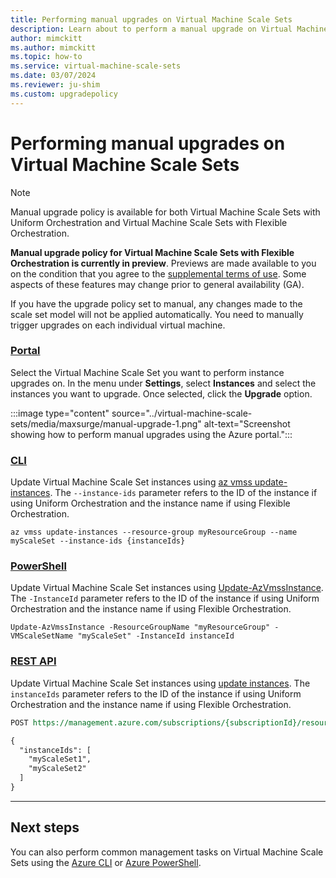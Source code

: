 ```yaml
---
title: Performing manual upgrades on Virtual Machine Scale Sets
description: Learn about to perform a manual upgrade on Virtual Machine Scale Sets
author: mimckitt
ms.author: mimckitt
ms.topic: how-to
ms.service: virtual-machine-scale-sets
ms.date: 03/07/2024
ms.reviewer: ju-shim
ms.custom: upgradepolicy
---
```

# Performing manual upgrades on Virtual Machine Scale Sets

> [!NOTE]
> Manual upgrade policy is available for both Virtual Machine Scale Sets with Uniform Orchestration and Virtual Machine Scale Sets with Flexible Orchestration. 
>
>**Manual upgrade policy for Virtual Machine Scale Sets with Flexible Orchestration is currently in preview**. Previews are made available to you on the condition that you agree to the [supplemental terms of use](https://azure.microsoft.com/support/legal/preview-supplemental-terms/). Some aspects of these features may change prior to general availability (GA). 
 
If you have the upgrade policy set to manual, any changes made to the scale set model will not be applied automatically. You need to manually trigger upgrades on each individual virtual machine.

### [Portal](#tab/portal)

Select the Virtual Machine Scale Set you want to perform instance upgrades on. In the menu under **Settings**, select **Instances** and select the instances you want to upgrade. Once selected, click the **Upgrade** option.

:::image type="content" source="../virtual-machine-scale-sets/media/maxsurge/manual-upgrade-1.png" alt-text="Screenshot showing how to perform manual upgrades using the Azure portal.":::


### [CLI](#tab/cli)
Update Virtual Machine Scale Set instances using [az vmss update-instances](/cli/azure/vmss#az-vmss-update-instances). The `--instance-ids` parameter refers to the ID of the instance if using Uniform Orchestration and the instance name if using Flexible Orchestration.  

```azurecli-interactive
az vmss update-instances --resource-group myResourceGroup --name myScaleSet --instance-ids {instanceIds}
```
### [PowerShell](#tab/powershell)
Update Virtual Machine Scale Set instances using [Update-AzVmssInstance](/powershell/module/az.compute/update-azvmssinstance). The `-InstanceId` parameter refers to the ID of the instance if using Uniform Orchestration and the instance name if using Flexible Orchestration. 
    
```azurepowershell-interactive
Update-AzVmssInstance -ResourceGroupName "myResourceGroup" -VMScaleSetName "myScaleSet" -InstanceId instanceId
```

### [REST API](#tab/rest)
Update Virtual Machine Scale Set instances using [update instances](/rest/api/compute/virtualmachinescalesets/updateinstances). The `instanceIds` parameter refers to the ID of the instance if using Uniform Orchestration and the instance name if using Flexible Orchestration. 

```rest
POST https://management.azure.com/subscriptions/{subscriptionId}/resourceGroups/myResourceGroup/providers/Microsoft.Compute/virtualMachineScaleSets/myScaleSet/manualupgrade?api-version={apiVersion}

{
  "instanceIds": [
    "myScaleSet1",
    "myScaleSet2"
  ]
}

```
---


## Next steps
You can also perform common management tasks on Virtual Machine Scale Sets using the [Azure CLI](virtual-machine-scale-sets-manage-cli.md) or [Azure PowerShell](virtual-machine-scale-sets-manage-powershell.md).
